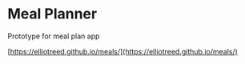 # Meal Planner

Prototype for meal plan app

[https://elliotreed.github.io/meals/](https://elliotreed.github.io/meals/)
